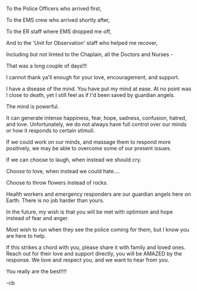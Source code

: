 To the Police Officers who arrived first,

To the EMS crew who arrived shortly after,

To the ER staff where EMS dropped me off,

And to the 'Unit for Observation' staff who helped me recover,

Including but not limted to the Chaplain, all the Doctors and Nurses -

That was a long couple of days!!!

I cannot thank ya'll enough for your love, encouragement, and support.

I have a disease of the mind. You have put my mind at ease. At no point was I close to death, yet I still feel as if I'd been saved by guardian angels.

The mind is powerful.

It can generate intense happiness, fear, hope, sadness, confusion, hatred, and love.
Unfortunately, we do not always have full control over our minds or how it responds to certain stimuli.

If we could work on our minds, and massage them to respond more positively,
we may be able to overcome some of our present issues.

If we can choose to laugh, when instead we should cry.

Choose to love, when instead we could hate....

Choose to throw flowers instead of rocks.

Health workers and emergency responders are our guardian angels here on Earth. There is no job harder than yours.

In the future, my wish is that you will be met with optimism and hope instead of fear and anger.

Most wish to run when they see the police coming for them, but I know you are here to help.

If this strikes a chord with you, please share it with family and loved ones. Reach out for their love and support directly, you will be AMAZED by the response. We love and respect you, and we want to hear from you.

You really are the best!!!!



-cb